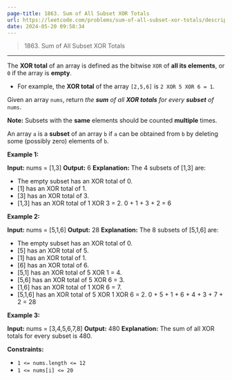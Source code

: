 ```yaml
---
page-title: 1863. Sum of All Subset XOR Totals
url: https://leetcode.com/problems/sum-of-all-subset-xor-totals/description/?envType=daily-question&envId=2024-05-20
date: 2024-05-20 09:58:34
---
```


> 1863\. Sum of All Subset XOR Totals

---

The **XOR total** of an array is defined as the bitwise `XOR` of **all its elements**, or `0` if the array is **empty**.

-   For example, the **XOR total** of the array `[2,5,6]` is `2 XOR 5 XOR 6 = 1`.

Given an array `nums`, return *the **sum** of all **XOR totals** for every **subset** of* `nums`. 

**Note:** Subsets with the **same** elements should be counted **multiple** times.

An array `a` is a **subset** of an array `b` if `a` can be obtained from `b` by deleting some (possibly zero) elements of `b`.

**Example 1:**

**Input:** nums = \[1,3\]
**Output:** 6
**Explanation:** The 4 subsets of \[1,3\] are:
- The empty subset has an XOR total of 0.
- \[1\] has an XOR total of 1.
- \[3\] has an XOR total of 3.
- \[1,3\] has an XOR total of 1 XOR 3 = 2.
0 + 1 + 3 + 2 = 6

**Example 2:**

**Input:** nums = \[5,1,6\]
**Output:** 28
**Explanation:** The 8 subsets of \[5,1,6\] are:
- The empty subset has an XOR total of 0.
- \[5\] has an XOR total of 5.
- \[1\] has an XOR total of 1.
- \[6\] has an XOR total of 6.
- \[5,1\] has an XOR total of 5 XOR 1 = 4.
- \[5,6\] has an XOR total of 5 XOR 6 = 3.
- \[1,6\] has an XOR total of 1 XOR 6 = 7.
- \[5,1,6\] has an XOR total of 5 XOR 1 XOR 6 = 2.
0 + 5 + 1 + 6 + 4 + 3 + 7 + 2 = 28

**Example 3:**

**Input:** nums = \[3,4,5,6,7,8\]
**Output:** 480
**Explanation:** The sum of all XOR totals for every subset is 480.

**Constraints:**

-   `1 <= nums.length <= 12`
-   `1 <= nums[i] <= 20`